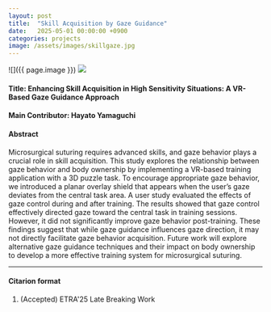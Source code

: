 ```yaml
---
layout: post
title:  "Skill Acquisition by Gaze Guidance"
date:   2025-05-01 00:00:00 +0900
categories: projects
image: /assets/images/skillgaze.jpg
---
```


![]({{ page.image }})
![](/assets/images/skillgaze.jpg)

#### Title: Enhancing Skill Acquisition in High Sensitivity Situations: A VR-Based Gaze Guidance Approach

#### Main Contributor: Hayato Yamaguchi

#### Abstract
Microsurgical suturing requires advanced skills, and gaze behavior plays a crucial role in skill acquisition. This study explores the relationship between gaze behavior and body ownership by implementing a VR-based training application with a 3D puzzle task. To encourage appropriate gaze behavior, we introduced a planar overlay shield that appears when the user’s gaze deviates from the central task area. A user study evaluated the effects of gaze control during and after training. The results showed that gaze control effectively directed gaze toward the central task in training sessions. However, it did not significantly improve gaze behavior post-training. These findings suggest that while gaze guidance influences gaze direction, it may not directly facilitate gaze behavior acquisition. Future work will explore alternative gaze guidance techniques and their impact on body ownership to develop a more effective training system for
microsurgical suturing.

***

#### Citarion format
1. (Accepted) ETRA'25 Late Breaking Work 
